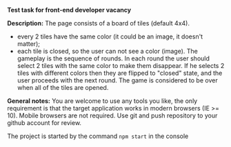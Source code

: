 **Test task for front-end developer vacancy**

**Description:** 
The page consists of a board of tiles (default 4x4). 
- every 2 tiles have the same color (it could be an image, it doesn't matter); 
- each tile is closed, so the user can not see a color (image). 
The gameplay is the sequence of rounds. In each round the user should select 2 tiles with the same color to make them disappear. If he selects 2 tiles with different colors then they are flipped to "closed" state, and the user proceeds with the next round. The game is considered to be over when all of the tiles are opened. 


**General notes:**
You are welcome to use any tools you like, the only requirement is that the target application works in modern browsers (IE >= 10). Mobile browsers are not required. Use git and push repository to your github account for review. 

The project is started by the command `npm start` in the console
